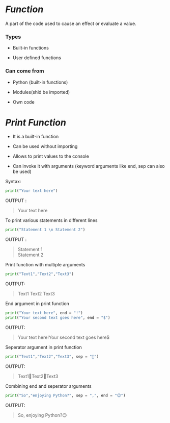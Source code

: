 _Function_
=

A part of the code used to cause an effect or evaluate a value.

### Types
- Built-in functions

- User defined functions

### Can come from
- Python (built-in functions)

- Modules(shld be imported)

- Own code  
  


_Print Function_
=
* It is a built-in function

* Can be used without importing

* Allows to print values to the console

* Can invoke it with arguments (keyword arguments like end, sep can also be used)

Syntax:  

```python
print("Your text here")
```

OUTPUT : 

>Your text here

To print various statements in different lines

```python
print("Statement 1 \n Statement 2")
```

OUTPUT :
>Statement 1  
Statement 2

Print function with multiple arguments
```python
print("Text1","Text2","Text3")
```

OUTPUT:
>Text1 Text2 Text3

End argument in print function
```python
print("Your text here", end = "!")
print("Your second text goes here", end = "$")
```

OUTPUT:
>Your text here!Your second text goes here$

Seperator argument in print function
```python
print("Text1","Text2","Text3", sep = "🍨")
```

OUTPUT:
>Text1🍨Text2🍨Text3

Combining end and seperator arguments

```python
print("So","enjoying Python?", sep = ",", end = "😉")
```

OUTPUT:
>So, enjoying Python?😉





